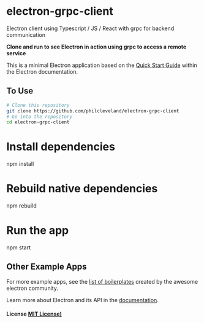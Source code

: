 # electron-grpc-client
Electron client using Typescript / JS / React with grpc for backend communication

**Clone and run to see Electron in action using grpc to access a remote service**

This is a minimal Electron application based on the [Quick Start Guide](http://electron.atom.io/docs/tutorial/quick-start) within the Electron documentation.

## To Use

```bash
# Clone this repository
git clone https://github.com/philcleveland/electron-grpc-client
# Go into the repository
cd electron-grpc-client

```

# Install dependencies
npm install
# Rebuild native dependencies
npm rebuild
# Run the app
npm start

## Other Example Apps

For more example apps, see the
[list of boilerplates](http://electron.atom.io/community/#boilerplates)
created by the awesome electron community.

Learn more about Electron and its API in the [documentation](http://electron.atom.io/docs/).

#### License [MIT License)](LICENSE.md)
